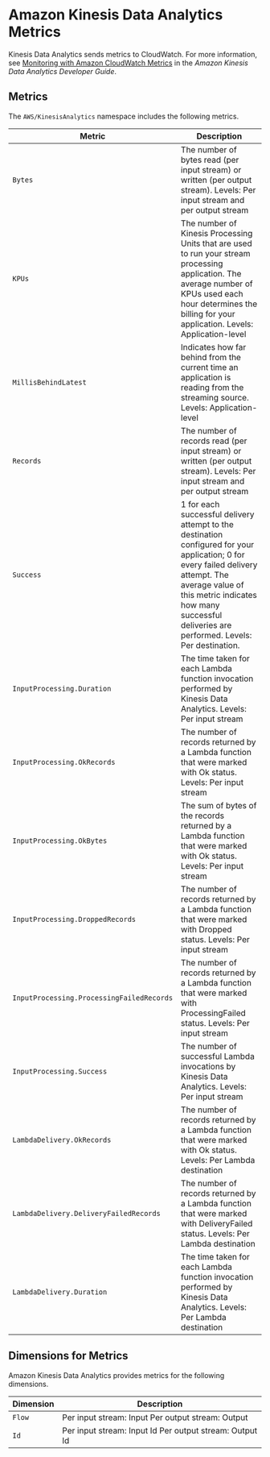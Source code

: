 # Amazon Kinesis Data Analytics Metrics<a name="aka-metricscollected"></a>

Kinesis Data Analytics sends metrics to CloudWatch\. For more information, see [Monitoring with Amazon CloudWatch Metrics](http://docs.aws.amazon.com/kinesisanalytics/latest/dev/monitoring-with-cloudwatch-metrics.html) in the *Amazon Kinesis Data Analytics Developer Guide*\.

## Metrics<a name="kinesis-analytics-metrics"></a>

The `AWS/KinesisAnalytics` namespace includes the following metrics\.


| Metric | Description | 
| --- | --- | 
|  `Bytes` | The number of bytes read \(per input stream\) or written \(per output stream\)\.  Levels: Per input stream and per output stream  | 
|  `KPUs` | The number of Kinesis Processing Units that are used to run your stream processing application\. The average number of KPUs used each hour determines the billing for your application\. Levels: Application\-level  | 
|  `MillisBehindLatest` |  Indicates how far behind from the current time an application is reading from the streaming source\. Levels: Application\-level  | 
|  `Records` | The number of records read \(per input stream\) or written \(per output stream\)\. Levels: Per input stream and per output stream  | 
|  `Success` | 1 for each successful delivery attempt to the destination configured for your application; 0 for every failed delivery attempt\. The average value of this metric indicates how many successful deliveries are performed\. Levels: Per destination\.  | 
|  `InputProcessing.Duration` |  The time taken for each Lambda function invocation performed by Kinesis Data Analytics\. Levels: Per input stream  | 
|  `InputProcessing.OkRecords ` |  The number of records returned by a Lambda function that were marked with Ok status\.  Levels: Per input stream  | 
|  `InputProcessing.OkBytes ` |  The sum of bytes of the records returned by a Lambda function that were marked with Ok status\. Levels: Per input stream  | 
|  `InputProcessing.DroppedRecords ` |  The number of records returned by a Lambda function that were marked with Dropped status\.  Levels: Per input stream  | 
|  `InputProcessing.ProcessingFailedRecords ` |  The number of records returned by a Lambda function that were marked with ProcessingFailed status\.  Levels: Per input stream  | 
|  `InputProcessing.Success` |  The number of successful Lambda invocations by Kinesis Data Analytics\. Levels: Per input stream  | 
|  `LambdaDelivery.OkRecords` |  The number of records returned by a Lambda function that were marked with Ok status\.  Levels: Per Lambda destination | 
|  `LambdaDelivery.DeliveryFailedRecords` |  The number of records returned by a Lambda function that were marked with DeliveryFailed status\.  Levels: Per Lambda destination | 
|  `LambdaDelivery.Duration` |  The time taken for each Lambda function invocation performed by Kinesis Data Analytics\. Levels: Per Lambda destination | 

## Dimensions for Metrics<a name="kinesis-analytics-metricdimensions"></a>

Amazon Kinesis Data Analytics provides metrics for the following dimensions\.


| Dimension | Description | 
| --- | --- | 
|  `Flow`  |  Per input stream: Input  Per output stream: Output  | 
|  `Id`  |  Per input stream: Input Id Per output stream: Output Id  | 